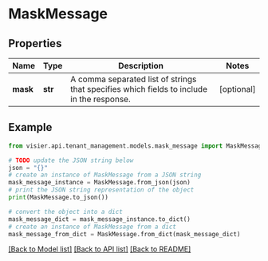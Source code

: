 # MaskMessage


## Properties

Name | Type | Description | Notes
------------ | ------------- | ------------- | -------------
**mask** | **str** | A comma separated list of strings that specifies which fields to include in the response. | [optional] 

## Example

```python
from visier.api.tenant_management.models.mask_message import MaskMessage

# TODO update the JSON string below
json = "{}"
# create an instance of MaskMessage from a JSON string
mask_message_instance = MaskMessage.from_json(json)
# print the JSON string representation of the object
print(MaskMessage.to_json())

# convert the object into a dict
mask_message_dict = mask_message_instance.to_dict()
# create an instance of MaskMessage from a dict
mask_message_from_dict = MaskMessage.from_dict(mask_message_dict)
```
[[Back to Model list]](../README.md#documentation-for-models) [[Back to API list]](../README.md#documentation-for-api-endpoints) [[Back to README]](../README.md)


